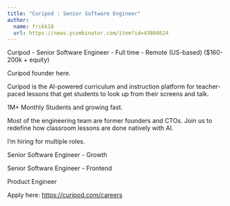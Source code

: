 ```yaml
---
title: "Curipod : Senior Software Engineer"
author:
  name: frikk18
  url: https://news.ycombinator.com/item?id=43866624
---
```

Curipod - Senior Software Engineer - Full time - Remote (US-based) ($160-200k + equity)

Curipod founder here.

Curipod is the AI-powered curriculum and instruction platform for teacher-paced lessons that get students to look up from their screens and talk.

1M+ Monthly Students and growing fast.

Most of the engineering team are former founders and CTOs. Join us to redefine how classroom lessons are done natively with AI.

I’m hiring for multiple roles.

Senior Software Engineer - Growth

Senior Software Engineer - Frontend

Product Engineer

Apply here: <a href="https:&#x2F;&#x2F;curipod.com&#x2F;careers" rel="nofollow">https:&#x2F;&#x2F;curipod.com&#x2F;careers</a>
<JobApplication />
